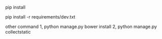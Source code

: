 
pip install

pip install -r requirements/dev.txt

other command
1, python manage.py bower install
2, python manage.py collectstatic
